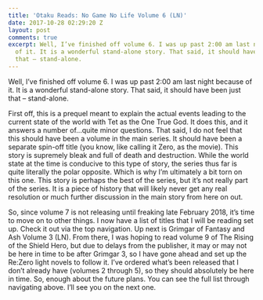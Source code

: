 ```yaml
---
title: 'Otaku Reads: No Game No Life Volume 6 (LN)'
date: 2017-10-28 02:29:20 Z
layout: post
comments: true
excerpt: Well, I’ve finished off volume 6. I was up past 2:00 am last night because
  of it. It is a wonderful stand-alone story. That said, it should have been just
  that – stand-alone.
---
```


<p>Well, I’ve finished off volume 6. I was up past 2:00 am last night because of it. It is a wonderful stand-alone story. That said, it should have been just that – stand-alone.</p>
<p>First off, this is a prequel meant to explain the actual events leading to the current state of the world with Tet as the One True God. It does this, and it answers a number of...quite minor questions. That said, I do not feel that this should have been a volume in the main series. It should have been a separate spin-off title (you know, like calling it Zero, as the movie). This story is supremely bleak and full of death and destruction. While the world state at the time is conducive to this type of story, the series thus far is quite literally the polar opposite. Which is why I’m ultimately a bit torn on this one. This story is perhaps the best of the series, but it’s not really part of the series. It is a piece of history that will likely never get any real resolution or much further discussion in the main story from here on out.</p>
<p>So, since volume 7 is not releasing until freaking late February 2018, it’s time to move on to other things. I now have a list of titles that I will be reading set up. Check it out via the top navigation. Up next is Grimgar of Fantasy and Ash Volume 3 (LN). From there, I was hoping to read volume 9 of The Rising of the Shield Hero, but due to delays from the publisher, it may or may not be here in time to be after Grimgar 3, so I have gone ahead and set up the Re:Zero light novels to follow it. I’ve ordered what’s been released that I don’t already have (volumes 2 through 5), so they should absolutely be here in time. So, enough about the future plans. You can see the full list through navigating above. I’ll see you on the next one.</p>